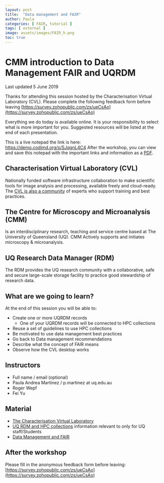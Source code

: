 ```yaml
---
layout: post
title:  "Data management and FAIR"
author: Paula
categories: [ FAIR, tutorial ]
tags: [ external ]
image: assets/images/FAIR_h.png
toc: true
---
```

# CMM introduction to Data Management FAIR and UQRDM

Last updated 5 June 2019

Thanks for attending this session hosted by the Characterisation Virtual Laboratory (CVL). Please complete the following feedback form before leaving [https://survey.zohopublic.com/zs/ueCsAo](https://survey.zohopublic.com/zs/ueCsAo)

Everything we do today is available online. It is your responsibility to select what is more important for you.
Suggested resources will be listed at the end of each presentation.

This is a live notepad the link is here: https://demo.codimd.org/s/SJqgnL4C4
After the workshop, you can view and save this notepad with the important links and information as a [PDF](https://gitprint.com/Characterisation-Virtual-Laboratory/CVL_Community/blob/master/_posts/2019-06-05-UQRDM-FAIR.md).

## Characterisation Virtual Laboratory (CVL)

Nationally funded software infrastructure collaboration
to make scientific tools for image analysis and processing, available freely and cloud-ready. The [CVL is also a community](https://characterisation-virtual-laboratory.github.io/CVL_Community/about) of experts who support training and best practices.

## The Centre for Microscopy and Microanalysis (CMM)

Is an interdisciplinary research, teaching and service centre based at The University of Queensland (UQ).
CMM Actively supports and initiates microscopy & microanalysis.

## UQ Research Data Manager (RDM)

The RDM provides the UQ research community with a collaborative, safe and secure large-scale storage facility to practice good stewardship of research data.

## What are we going to learn?

At the end of this session you will be able to:

* Create one or more UQRDM records
    * One of your UQRDM records will be connected to HPC collections
* Reuse a set of guidelines to use HPC collections
* Be motivated to use data management best practices
* Go back to Data management recommendations
* Describe what the concept of FAIR means
* Observe how the CVL desktop works

## Instructors

* Full name / email (optional)
* Paula Andrea Martinez / p.martinez at uq.edu.au
* Roger Wepf
* Fei Yu

## Material

* [The Characterisation Virtual Laboratory](https://demo.codimd.org/p/SJlh1PQAV#/)
* [UQ RDM and HPC collections](https://demo.codimd.org/p/Bygd78qXRV#/) information relevant to only for UQ staff/Students
* [Data Management and FAIR](https://demo.codimd.org/p/BJF9kXGRN#/)

## After the workshop

Please fill in the anonymous feedback form before leaving: [https://survey.zohopublic.com/zs/ueCsAo](https://survey.zohopublic.com/zs/ueCsAo)
